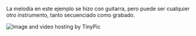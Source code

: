 
La melodía en este ejemplo se hizo con guitarra,  pero puede ser cualquier otro instrumento, tanto secuenciado como grabado.



<img src="http://i62.tinypic.com/29mtzyh.jpg" border="0" alt="Image and video hosting by TinyPic"></a>
